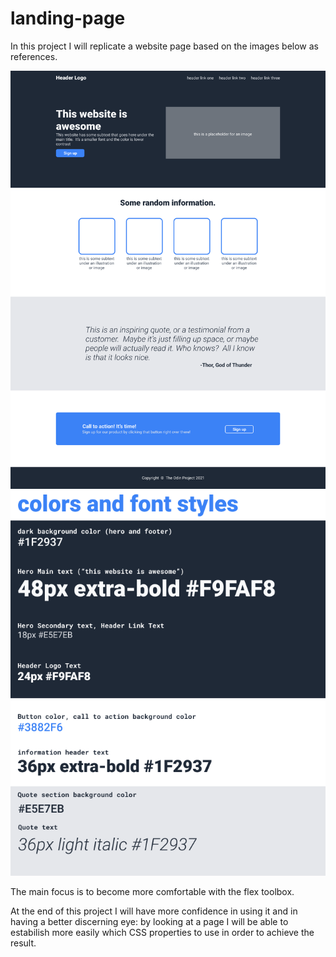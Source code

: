 # landing-page
In this project I will replicate a website page based on the images below as references.

![Final-product](./final-product.png)
![Colors-and-fonts](./colors_fonts.png)

The main focus is to become more comfortable with the flex toolbox.

At the end of this project I will have more confidence in using it and in having a better discerning eye: by looking at a page I will be able to estabilish more easily which CSS properties to use in order to achieve the result.